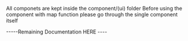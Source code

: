All componets are kept inside the component/(ui) folder Before using the component with map function  please go  through the single component itself



-----Remaining Documentation HERE ----
